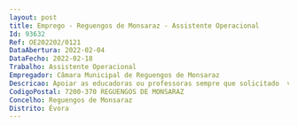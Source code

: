 ```yaml
--- 
layout: post
title: Emprego - Reguengos de Monsaraz - Assistente Operacional
Id: 93632
Ref: OE202202/0121
DataAbertura: 2022-02-04
DataFecho: 2022-02-18
Trabalho: Assistente Operacional
Empregador: Câmara Municipal de Reguengos de Monsaraz
Descricao: Apoiar as educadoras ou professoras sempre que solicitado  vigiar as crianças no recreio  proceder à limpeza das instalações  proceder à preparação e execução das tarefas de rotina diária das crianças, apoiando as nos cuidados de higiene e nas refeições  dinamizar as atividades  assegurar a integridade física das crianças e salvaguardar o cumprimento das normas de segurança em vigor, prestar auxílio na hora dos lanches e do almoço  confecionar e servir refeições nos estabelecimentos de ensino em que se mostre adequado  assegurar todas as tarefas inerentes ao funcionamento de cantinas e refeitórios  efetuar a venda de senhas para refeições escolares e proceder à entrega dos valores arrecadados junto da tesouraria municipal.
CodigoPostal: 7200-370 REGUENGOS DE MONSARAZ
Concelho: Reguengos de Monsaraz
Distrito: Évora
--- 
```

